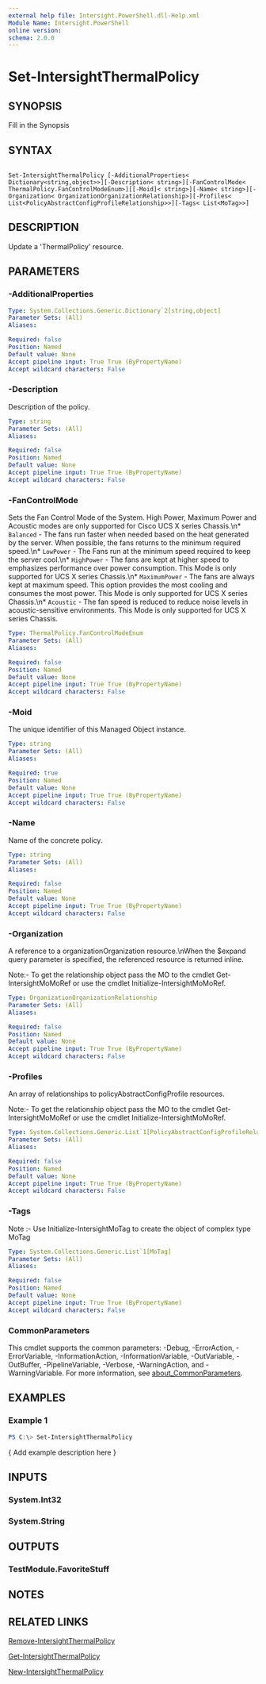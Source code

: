 ```yaml
---
external help file: Intersight.PowerShell.dll-Help.xml
Module Name: Intersight.PowerShell
online version:
schema: 2.0.0
---
```


# Set-IntersightThermalPolicy

## SYNOPSIS
Fill in the Synopsis

## SYNTAX

```

Set-IntersightThermalPolicy [-AdditionalProperties< Dictionary<string,object>>][-Description< string>][-FanControlMode< ThermalPolicy.FanControlModeEnum>][[-Moid]< string>][-Name< string>][-Organization< OrganizationOrganizationRelationship>][-Profiles< List<PolicyAbstractConfigProfileRelationship>>][-Tags< List<MoTag>>]

```

## DESCRIPTION
Update a &apos;ThermalPolicy&apos; resource.

## PARAMETERS

### -AdditionalProperties


```yaml
Type: System.Collections.Generic.Dictionary`2[string,object]
Parameter Sets: (All)
Aliases:

Required: false
Position: Named
Default value: None
Accept pipeline input: True True (ByPropertyName)
Accept wildcard characters: False
```

### -Description
Description of the policy.

```yaml
Type: string
Parameter Sets: (All)
Aliases:

Required: false
Position: Named
Default value: None
Accept pipeline input: True True (ByPropertyName)
Accept wildcard characters: False
```

### -FanControlMode
Sets the Fan Control Mode of the System. High Power, Maximum Power and Acoustic modes are only supported for Cisco UCS X series Chassis.\n* `Balanced` - The fans run faster when needed based on the heat generated by the server. When possible, the fans returns to the minimum required speed.\n* `LowPower` - The Fans run at the minimum speed required to keep the server cool.\n* `HighPower` - The fans are kept at higher speed to emphasizes performance over power consumption. This Mode is only supported for UCS X series Chassis.\n* `MaximumPower` - The fans are always kept at maximum speed. This option provides the most cooling and consumes the most power. This Mode is only supported for UCS X series Chassis.\n* `Acoustic` - The fan speed is reduced to reduce noise levels in acoustic-sensitive environments. This Mode is only supported for UCS X series Chassis.

```yaml
Type: ThermalPolicy.FanControlModeEnum
Parameter Sets: (All)
Aliases:

Required: false
Position: Named
Default value: None
Accept pipeline input: True True (ByPropertyName)
Accept wildcard characters: False
```

### -Moid
The unique identifier of this Managed Object instance.

```yaml
Type: string
Parameter Sets: (All)
Aliases:

Required: true
Position: Named
Default value: None
Accept pipeline input: True True (ByPropertyName)
Accept wildcard characters: False
```

### -Name
Name of the concrete policy.

```yaml
Type: string
Parameter Sets: (All)
Aliases:

Required: false
Position: Named
Default value: None
Accept pipeline input: True True (ByPropertyName)
Accept wildcard characters: False
```

### -Organization
A reference to a organizationOrganization resource.\nWhen the $expand query parameter is specified, the referenced resource is returned inline.

 Note:- To get the relationship object pass the MO to the cmdlet Get-IntersightMoMoRef 
or use the cmdlet Initialize-IntersightMoMoRef.

```yaml
Type: OrganizationOrganizationRelationship
Parameter Sets: (All)
Aliases:

Required: false
Position: Named
Default value: None
Accept pipeline input: True True (ByPropertyName)
Accept wildcard characters: False
```

### -Profiles
An array of relationships to policyAbstractConfigProfile resources.

 Note:- To get the relationship object pass the MO to the cmdlet Get-IntersightMoMoRef 
or use the cmdlet Initialize-IntersightMoMoRef.

```yaml
Type: System.Collections.Generic.List`1[PolicyAbstractConfigProfileRelationship]
Parameter Sets: (All)
Aliases:

Required: false
Position: Named
Default value: None
Accept pipeline input: True True (ByPropertyName)
Accept wildcard characters: False
```

### -Tags


Note :- Use Initialize-IntersightMoTag to create the object of complex type MoTag

```yaml
Type: System.Collections.Generic.List`1[MoTag]
Parameter Sets: (All)
Aliases:

Required: false
Position: Named
Default value: None
Accept pipeline input: True True (ByPropertyName)
Accept wildcard characters: False
```


### CommonParameters
This cmdlet supports the common parameters: -Debug, -ErrorAction, -ErrorVariable, -InformationAction, -InformationVariable, -OutVariable, -OutBuffer, -PipelineVariable, -Verbose, -WarningAction, and -WarningVariable. For more information, see [about_CommonParameters](http://go.microsoft.com/fwlink/?LinkID=113216).

## EXAMPLES

### Example 1
```powershell
PS C:\> Set-IntersightThermalPolicy
```

{ Add example description here }

## INPUTS

### System.Int32

### System.String

## OUTPUTS

### TestModule.FavoriteStuff

## NOTES

## RELATED LINKS

[Remove-IntersightThermalPolicy](./Remove-IntersightThermalPolicy.md)

[Get-IntersightThermalPolicy](./Get-IntersightThermalPolicy.md)

[New-IntersightThermalPolicy](./New-IntersightThermalPolicy.md)

